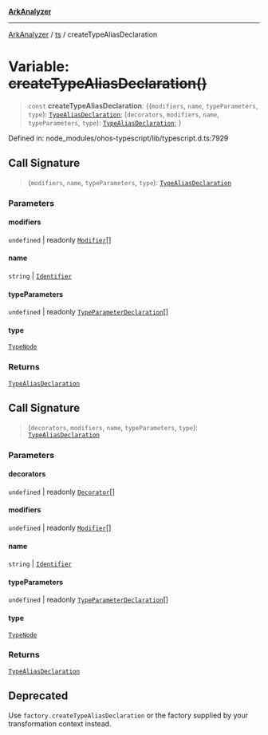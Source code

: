 [**ArkAnalyzer**](../../../../README.md)

***

[ArkAnalyzer](../../../../globals.md) / [ts](../README.md) / createTypeAliasDeclaration

# Variable: ~~createTypeAliasDeclaration()~~

> `const` **createTypeAliasDeclaration**: \{(`modifiers`, `name`, `typeParameters`, `type`): [`TypeAliasDeclaration`](../interfaces/TypeAliasDeclaration.md); (`decorators`, `modifiers`, `name`, `typeParameters`, `type`): [`TypeAliasDeclaration`](../interfaces/TypeAliasDeclaration.md); \}

Defined in: node\_modules/ohos-typescript/lib/typescript.d.ts:7929

## Call Signature

> (`modifiers`, `name`, `typeParameters`, `type`): [`TypeAliasDeclaration`](../interfaces/TypeAliasDeclaration.md)

### Parameters

#### modifiers

`undefined` | readonly [`Modifier`](../type-aliases/Modifier.md)[]

#### name

`string` | [`Identifier`](../interfaces/Identifier.md)

#### typeParameters

`undefined` | readonly [`TypeParameterDeclaration`](../interfaces/TypeParameterDeclaration.md)[]

#### type

[`TypeNode`](../interfaces/TypeNode.md)

### Returns

[`TypeAliasDeclaration`](../interfaces/TypeAliasDeclaration.md)

## Call Signature

> (`decorators`, `modifiers`, `name`, `typeParameters`, `type`): [`TypeAliasDeclaration`](../interfaces/TypeAliasDeclaration.md)

### Parameters

#### decorators

`undefined` | readonly [`Decorator`](../interfaces/Decorator.md)[]

#### modifiers

`undefined` | readonly [`Modifier`](../type-aliases/Modifier.md)[]

#### name

`string` | [`Identifier`](../interfaces/Identifier.md)

#### typeParameters

`undefined` | readonly [`TypeParameterDeclaration`](../interfaces/TypeParameterDeclaration.md)[]

#### type

[`TypeNode`](../interfaces/TypeNode.md)

### Returns

[`TypeAliasDeclaration`](../interfaces/TypeAliasDeclaration.md)

## Deprecated

Use `factory.createTypeAliasDeclaration` or the factory supplied by your transformation context instead.

